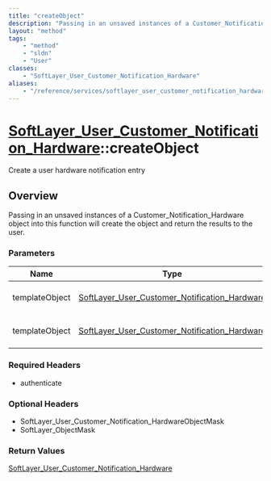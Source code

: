 ```yaml
---
title: "createObject"
description: "Passing in an unsaved instances of a Customer_Notification_Hardware object into this function will create the object and... "
layout: "method"
tags:
    - "method"
    - "sldn"
    - "User"
classes:
    - "SoftLayer_User_Customer_Notification_Hardware"
aliases:
    - "/reference/services/softlayer_user_customer_notification_hardware/createObject"
---
```

# [SoftLayer_User_Customer_Notification_Hardware](/reference/services/SoftLayer_User_Customer_Notification_Hardware)::createObject

Create a user hardware notification entry


## Overview 
Passing in an unsaved instances of a Customer_Notification_Hardware object into this function will create the object and return the results to the user. 

### Parameters 
|Name | Type | Description |
| --- | --- | --- |
|templateObject| <a href='/reference/datatypes/SoftLayer_User_Customer_Notification_Hardware'>SoftLayer_User_Customer_Notification_Hardware </a>| The SoftLayer_User_Customer_Notification_Hardware object that you wish to create.|
|templateObject| <a href='/reference/datatypes/SoftLayer_User_Customer_Notification_Hardware'>SoftLayer_User_Customer_Notification_Hardware </a>| The SoftLayer_User_Customer_Notification_Hardware object that you wish to create.|


### Required Headers
* authenticate

### Optional Headers
* SoftLayer_User_Customer_Notification_HardwareObjectMask
* SoftLayer_ObjectMask

### Return Values
<a href='/reference/datatypes/SoftLayer_User_Customer_Notification_Hardware'>SoftLayer_User_Customer_Notification_Hardware </a>

